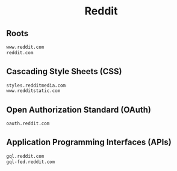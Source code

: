 


<h1 align="center">Reddit</h1>  


## Roots


```html
www.reddit.com
reddit.com
```  


## Cascading Style Sheets (CSS)


```html
styles.redditmedia.com
www.redditstatic.com
```  


## Open Authorization Standard (OAuth)


```html
oauth.reddit.com
```  


## Application Programming Interfaces (APIs)


```html
gql.reddit.com
gql-fed.reddit.com
```  

<br>

